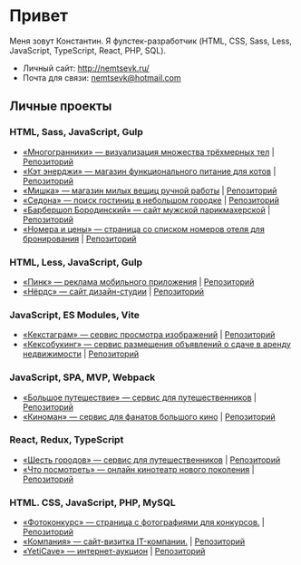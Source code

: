# Привет

Меня зовут Константин. Я фулстек-разработчик (HTML, CSS, Sass, Less, JavaScript, TypeScript, React, PHP, SQL).

* Личный сайт: http://nemtsevk.ru/
* Почта для связи: [nemtsevk@hotmail.com](mailto:nemtsevk@hotmail.com)

## Личные проекты

### HTML, Sass, JavaScript, Gulp

* [«Многогранники» — визуализация множества трёхмерных тел](https://nemtsevk.github.io/polyhedrons/) | [Репозиторий](https://github.com/NemtsevK/polyhedrons/)
* [«Кэт энерджи» — магазин функционального питание для котов](https://nemtsevk.github.io/cat-energy/) | [Репозиторий](https://github.com/NemtsevK/cat-energy/)
* [«Мишка» — магазин милых вещиц ручной работы](https://nemtsevk.github.io/mishka/) | [Репозиторий](https://github.com/NemtsevK/mishka/)
* [«Седона» — поиск гостиниц в небольшом городке](https://nemtsevk.github.io/sedona/) | [Репозиторий](https://github.com/NemtsevK/sedona/)
* [«Барбершоп Бородинский» — сайт мужской парикмахерской](https://nemtsevk.github.io/barbershop/) | [Репозиторий](https://github.com/NemtsevK/barbershop/)
* [«Номера и цены» — страница со списком номеров отеля для бронирования](https://nemtsevk.github.io/rooms/) | [Репозиторий](https://github.com/NemtsevK/rooms/)

### HTML, Less, JavaScript, Gulp

* [«Пинк» — реклама мобильного приложения](https://nemtsevk.github.io/pink/) | [Репозиторий](https://github.com/NemtsevK/pink/)
* [«Нёрдс» — сайт дизайн-студии](https://nemtsevk.github.io/nerds/) | [Репозиторий](https://github.com/NemtsevK/nerds/)

### JavaScript, ES Modules, Vite

* [«Кекстаграм» — сервис просмотра изображений](https://nemtsevk.github.io/kekstagram/) | [Репозиторий](https://github.com/NemtsevK/kekstagram/)
* [«Кексобукинг» — сервис размещения объявлений о сдаче в аренду недвижимости](https://nemtsevk.github.io/keksobooking/) | [Репозиторий](https://github.com/NemtsevK/keksobooking/)

### JavaScript, SPA, MVP, Webpack

* [«Большое путешествие» — сервис для путешественников](https://nemtsevk.github.io/big-trip/) | [Репозиторий](https://github.com/NemtsevK/big-trip/)
* [«Киноман» — сервис для фанатов большого кино](https://nemtsevk.github.io/cinemaddict/) | [Репозиторий](https://github.com/NemtsevK/cinemaddict/)

### React, Redux, TypeScript

* [«Шесть городов» — сервис для путешественников](https://nemtsevk.github.io/six-cities/) | [Репозиторий](https://github.com/NemtsevK/six-cities/)
* [«Что посмотреть» — онлайн кинотеатр нового поколения](https://nemtsevk.github.io/what-to-watch/) | [Репозиторий](https://github.com/NemtsevK/what-to-watch/)

### HTML. CSS, JavaScript, PHP, MySQL

* [«Фотоконкурс» — страница с фотографиями для конкурсов.](http://nemtsevk.ru/photo-contests/) | [Репозиторий](https://github.com/NemtsevK/photo-contests/)
* [«Компания» — сайт-визитка IT-компании.](http://nemtsevk.ru/company/) | [Репозиторий](https://github.com/NemtsevK/company/)
* [«YetiCave» — интернет-аукцион](http://nemtsevk.ru/yeticave/) | [Репозиторий](https://github.com/NemtsevK/yeticave/)
